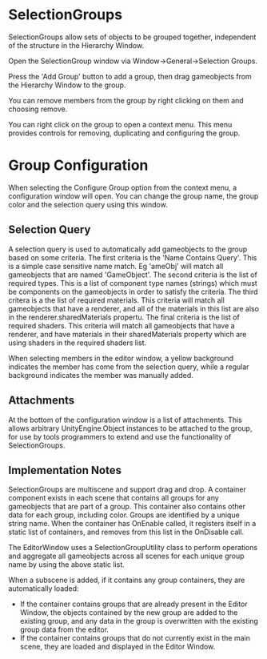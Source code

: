 # SelectionGroups

SelectionGroups allow sets of objects to be grouped together, independent of the structure in the Hierarchy Window.

Open the SelectionGroup window via Window->General->Selection Groups.

Press the 'Add Group' button to add a group, then drag gameobjects from the Hierarchy Window to the group.

You can remove members from the group by right clicking on them and choosing remove.

You can right click on the group to open a context menu. This menu provides controls for removing, duplicating and configuring the group.

# Group Configuration
When selecting the Configure Group option from the context menu, a configuration window will open. You can change the group name, the group color and the selection query using this window.

## Selection Query
A selection query is used to automatically add gameobjects to the group based on some criteria. The first criteria is the 'Name Contains Query'. This is a simple case sensitive name match. Eg 'ameObj' will match all gameobjects that are named 'GameObject'.
The second criteria is the list of required types. This is a list of component type names (strings) which must be components on the gameobjects in order to satisfy the criteria.
The third critera is a the list of required materials. This criteria will match all gameobjects that have a renderer, and all of the materials in this list are also in the renderer.sharedMaterials propertu.
The final criteria is the list of required shaders. This criteria will match all gameobjects that have a renderer, and have materials in their sharedMaterials property which are using shaders in the required shaders list.

When selecting members in the editor window, a yellow background indicates the member has come from the selection query, while a regular background indicates the member was manually added.

## Attachments
At the bottom of the configuration window is a list of attachments. This allows arbitrary UnityEngine.Object instances to be attached to the group, for use by tools programmers to extend and use the functionality of SelectionGroups.


## Implementation Notes
SelectionGroups are multiscene and support drag and drop.
A container component exists in each scene that contains all groups for any gameobjects that are part of a group. This container also contains other data for each group, including color. Groups are identified by a unique string name. When the container has OnEnable called, it registers itself in a static list of containers, and removes from this list in the OnDisable call.

The EditorWindow uses a SelectionGroupUtility class to perform operations and aggregate all gameobjects across all scenes for each unique group name by using the above static list.

When a subscene is added, if it contains any group containers, they are automatically loaded:
 - If the container contains groups that are already present in the Editor Window, the objects contained by the new group are added to the existing group, and any data in the group is overwritten with the existing group data from the editor.
 - If the container contains groups that do not currently exist in the main scene, they are loaded and displayed in the Editor Window.

